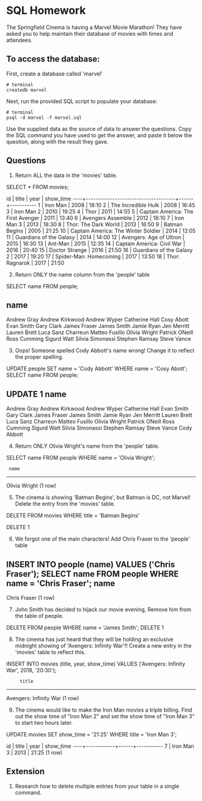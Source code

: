 # SQL Homework

The Springfield Cinema is having a Marvel Movie Marathon! They have asked you to help maintain their database of movies with times and attendees.

## To access the database:

First, create a database called 'marvel'

```
# terminal
createdb marvel
```

Next, run the provided SQL script to populate your database:

```
# terminal
psql -d marvel -f marvel.sql
```

Use the supplied data as the source of data to answer the questions. Copy the SQL command you have used to get the answer, and paste it below the question, along with the result they gave.

## Questions

1.  Return ALL the data in the 'movies' table.

SELECT * FROM movies;

id |                title                | year | show_time 
----+-------------------------------------+------+-----------
  1 | Iron Man                            | 2008 | 18:10
  2 | The Incredible Hulk                 | 2008 | 16:45
  3 | Iron Man 2                          | 2010 | 19:25
  4 | Thor                                | 2011 | 14:55
  5 | Captain America: The First Avenger  | 2011 | 13:40
  6 | Avengers Assemble                   | 2012 | 18:10
  7 | Iron Man 3                          | 2013 | 18:30
  8 | Thor: The Dark World                | 2013 | 16:50
  9 | Batman Begins                       | 2005 | 21:25
 10 | Captain America: The Winter Soldier | 2014 | 12:05
 11 | Guardians of the Galaxy             | 2014 | 14:00
 12 | Avengers: Age of Ultron             | 2015 | 16:30
 13 | Ant-Man                             | 2015 | 12:35
 14 | Captain America: Civil War          | 2016 | 20:40
 15 | Doctor Strange                      | 2016 | 21:50
 16 | Guardians of the Galaxy 2           | 2017 | 19:20
 17 | Spider-Man: Homecoming              | 2017 | 13:50
 18 | Thor: Ragnarok                      | 2017 | 21:50

2.  Return ONLY the name column from the 'people' table

SELECT name FROM people;

name        
--------------------
 Andrew Gray
 Andrew Kirkwood
 Andrew Wyper
 Catherine Hall
 Cosy Abott
 Evan Smith
 Gary Clark
 James Fraser
 James Smith
 Jamie Ryan
 Jen Merritt
 Lauren Brett
 Luca Sanz Charreun
 Matteo Fusillo
 Olivia Wright
 Patrick ONeill
 Ross Cumming
 Sigurd Watt
 Silvia Simonassi
 Stephen Ramsay
 Steve Vance

3.  Oops! Someone spelled Cody Abbott's name wrong! Change it to reflect the proper spelling.

UPDATE people SET name = 'Cody Abbott' WHERE name = 'Cosy Abott';
SELECT name FROM people;

UPDATE 1
        name        
--------------------
 Andrew Gray
 Andrew Kirkwood
 Andrew Wyper
 Catherine Hall
 Evan Smith
 Gary Clark
 James Fraser
 James Smith
 Jamie Ryan
 Jen Merritt
 Lauren Brett
 Luca Sanz Charreun
 Matteo Fusillo
 Olivia Wright
 Patrick ONeill
 Ross Cumming
 Sigurd Watt
 Silvia Simonassi
 Stephen Ramsay
 Steve Vance
 Cody Abbott


4.  Return ONLY Olivia Wright's name from the 'people' table.

SELECT name FROM people WHERE name = 'Olivia Wright';

     name      
---------------
 Olivia Wright
(1 row)

5.  The cinema is showing 'Batman Begins', but Batman is DC, not Marvel! Delete the entry from the 'movies' table.

DELETE FROM movies WHERE title = 'Batman Begins'

DELETE 1

6.  We forgot one of the main characters! Add Chris Fraser to the 'people' table

INSERT INTO people (name) VALUES ('Chris Fraser');
SELECT name FROM people WHERE name = 'Chris Fraser';
     name     
--------------
 Chris Fraser
(1 row)

7.  John Smith has decided to hijack our movie evening, Remove him from the table of people.

DELETE FROM people WHERE name = 'James Smith';
DELETE 1

8.  The cinema has just heard that they will be holding an exclusive midnight showing of 'Avengers: Infinity War'!! Create a new entry in the 'movies' table to reflect this.

INSERT INTO movies (title, year, show_time) VALUES ('Avengers: Infinity War', 2018, '20:30');

         title          
------------------------
 Avengers: Infinity War
(1 row)


9.  The cinema would like to make the Iron Man movies a triple billing. Find out the show time of "Iron Man 2" and set the show time of "Iron Man 3" to start two hours later.

UPDATE movies SET show_time = '21:25' WHERE title = 'Iron Man 3';

 id |   title    | year | show_time 
----+------------+------+-----------
  7 | Iron Man 3 | 2013 | 21:25
(1 row)



## Extension

1.  Research how to delete multiple entries from your table in a single command.

